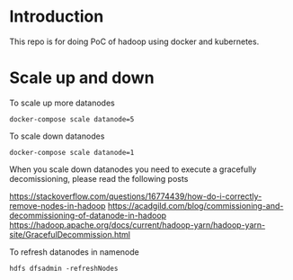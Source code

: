 # Introduction

This repo is for doing PoC of hadoop using docker and kubernetes.

# Scale up and down

To scale up more datanodes
```
docker-compose scale datanode=5
```

To scale down datanodes
```
docker-compose scale datanode=1
```

When you scale down datanodes you need to execute a gracefully decomissioning, please read the following posts

https://stackoverflow.com/questions/16774439/how-do-i-correctly-remove-nodes-in-hadoop
https://acadgild.com/blog/commissioning-and-decommissioning-of-datanode-in-hadoop
https://hadoop.apache.org/docs/current/hadoop-yarn/hadoop-yarn-site/GracefulDecommission.html


To refresh datanodes in namenode
```
hdfs dfsadmin -refreshNodes
```
